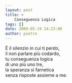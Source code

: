 ```yaml
---
layout: post
title: >
    Conseguenza Logica
tags: []
date: 2009-05-19 14:23:00
author: pietro
---
```

È il silenzio in cui ti perdo,<br/>il non parlare più codardo,<br/>tu conseguenza logica<br/>di uno più uno tre,<br/>la speranza si farnetica<br/>senza risposte assieme a me.
